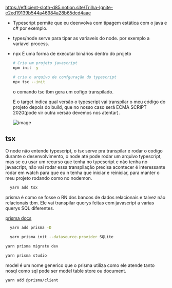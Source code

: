 https://efficient-sloth-d85.notion.site/Trilha-Ignite-e2ed19139b544a46984a28b65dcd4aae

- Typescript
  permite que eu deenvolva com tipagem estática com o java e c# por exemplo.

- types/node
  serve para tipar as variaveis do node. por exemplo a variavel process.

- npx
  É uma forma de executar binários dentro do projeto
  ```bash
  # Cria um projeto javascript
  npm init -y
  ```


  ```bash
  # cria o arquivo de confguração do typescript
  npx tsc --init 
  ```
  o comando tsc tbm gera um cofigo transpilado.

  E o target indica qual versão o typescript vai transpilar o meu código do projeto depois do build, que no nosso caso será ECMA SCRIPT 2020(pode vir outra versão devemos nos atentar).

  ![image](https://github.com/Luciano-Ferreira/nlw-bolao/assets/46464433/27c65ece-b39f-4f38-a563-be32639252a2)


## tsx 
O node não entende typescript, o tsx serve pra transpilar e rodar o codigo durante o desenvolvimento, o node até pode rodar um arquivo typescript, mas se eu usar um recurso que tenha no typescript e não tenha no javascript, não vai rodar essa transpilação precisa acontecer é interessante rodar em watch para que eu n tenha que iniciar e reiniciar, para manter o meu projeto rodando como no nodemon.

```bash
  yarn add tsx
```

prisma é como se fosse o RN dos bancos de dados relacionais e talvez não relacionais tbm. Ele vai transpilar querys feitas com javascript a varias querys SQL diferentes.

[prisma docs](https://www.prisma.io/docs/getting-started)

```bash
  yarn add prisma -D
```
```bash
  yarn prisma init --datasource-provider SQLite 
```
```bash
yarn prisma migrate dev
```

```bash
yarn prisma studio
```

model é um nome generico que o prisma utiliza como ele atende tanto nosql como sql pode ser model table store ou document.

```bash
yarn add @prisma/client
```